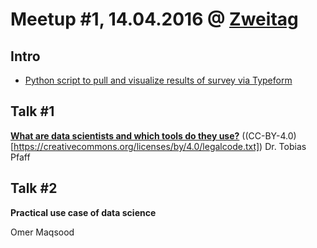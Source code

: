 # Meetup #1, 14.04.2016 @ [Zweitag](http://www.zweitag.de)

## Intro
- [Python script to pull and visualize results of survey via Typeform](intro_survey_results.ipynb)

## Talk #1
[**What are data scientists and which tools do they use?**](what_are_data_scientists_and_tools.ipynb) ((CC-BY-4.0)[https://creativecommons.org/licenses/by/4.0/legalcode.txt])
Dr. Tobias Pfaff

## Talk #2
**Practical use case of data science**

Omer Maqsood
